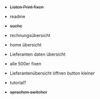 - ~~Listen Print fixen~~
- readme
- ~~suche~~
- rechnungsübersicht
- home übersicht

- Lieferanten daten übersicht
- alle 500er fixen
- Lieferantenübersicht öffnen button kleiner
- tutorial?
- ~~sprachen switcher~~